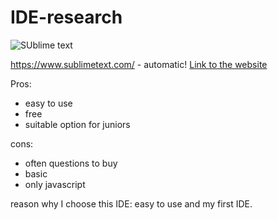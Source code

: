 # IDE-research


![SUblime text](https://static.techspot.com/images2/downloads/topdownload/2017/09/C9LqjoBXYAE-P6k.png)

https://www.sublimetext.com/ - automatic!
[Link to the website](https://www.sublimetext.com/)



Pros: 
- easy to use
- free
- suitable option for juniors

cons:
- often questions to buy
- basic
- only javascript

reason why I choose this IDE: easy to use and my first IDE.
